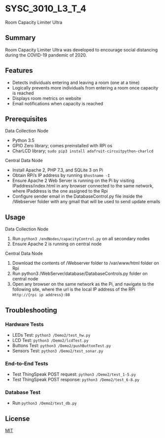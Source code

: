 # SYSC_3010_L3_T_4
Room Capacity Limiter Ultra

## Summary
Room Capacity Limiter Ultra was developed to encourage social distancing during the COVID-19 pandemic of 2020.

## Features
* Detects individuals entering and leaving a room (one at a time)
* Logically prevents more individuals from entering a room once capacity is reached
* Displays room metrics on website
* Email notifications when capacity is reached

## Prerequisites
Data Collection Node
* Python 3.5
* GPIO Zero library; comes preinstalled with RPi os
* CharLCD library; ```sudo pip3 install adafruit-circuitpython-charlcd```

Central Data Node
* Install Apache 2, PHP 7.3, and SQLite 3 on Pi
* Obtain RPi’s IP address by running ```$hostname -I``` 
* Ensure Apache 2 Web Server is running on the Pi by visiting IPaddress/index.html in any browser connected to the same network, where IPaddress is the one assigned to the Rpi
* Configure sender email in the DatabaseControl.py file inside the /Webserver folder with any gmail that will be used to send update emails
## Usage
Data Collection Node
1. Run ```python3 /endNodes/capacityControl.py``` on all secondary nodes
2. Ensure Apache 2 is running on central node

Central Data Node
1. Download the contents of /Webserver folder to /var/www/html folder on Rpi
2. Run python3 /WebServer/database/DatabaseControls.py folder on central node
3. Open any browser on the same network as the Pi, and navigate to the following site, where the url is the local IP address of the RPi
```Http://{rpi ip address}:80```

## Troubleshooting
### Hardware Tests
* LEDs Test: ```python3 /Demo2/test_hw.py```
* LCD Test: ```python3 /Demo2/lcdTest.py```
* Buttons Test: ```python3 /Demo2/pushButtonTest.py```
* Sensors Test: ```python3 /Demo2/test_sonar.py```

### End-to-End Tests
* Test ThingSpeak POST request: ```python3 /Demo2/test_1-5.py```
* Test ThingSpeak POST response: ```python3 /Demo2/test_6-8.py```

### Database Test
* Run ```python3 /Demo2/test_db.py```

## License
[MIT](https://choosealicense.com/licenses/mit/)

